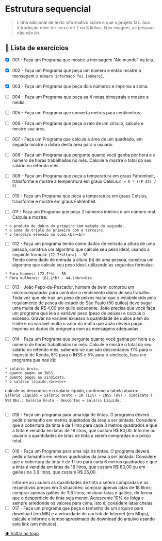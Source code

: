 # Estrutura sequencial


> Linha adicional de texto informativo sobre o que o projeto faz. Sua introdução deve ter cerca de 2 ou 3 linhas. Não exagere, as pessoas não vão ler.

## 📝 Lista de exercícios
- [X] 001 - Faça um Programa que mostre a mensagem "Alo mundo" na tela.<br><br>
- [X] 002 - Faça um Programa que peça um número e então mostre a mensagem `O número informado foi [número]`.<br><br>
- [X] 003 - Faça um Programa que peça dois números e imprima a soma.<br><br>
- [ ] 004 - Faça um Programa que peça as 4 notas bimestrais e mostre a média.<br><br>
- [ ] 005 - Faça um Programa que converta metros para centímetros.<br><br>
- [ ] 006 - Faça um Programa que peça o raio de um círculo, calcule e mostre sua área.<br><br>
- [ ] 007 - Faça um Programa que calcule a área de um quadrado, em seguida mostre o dobro desta área para o usuário.<br><br>
- [ ] 008 - Faça um Programa que pergunte quanto você ganha por hora e o número de horas trabalhadas no mês. Calcule e mostre o total do seu salário no referido mês.<br><br>
- [ ] 009 - Faça um Programa que peça a temperatura em graus Fahrenheit, transforme e mostre a temperatura em graus Celsius.`C = 5 * ((F-32) / 9).`<br><br>
- [ ] 010 -  Faça um Programa que peça a temperatura em graus Celsius, transforme e mostre em graus Fahrenheit.<br><br>
- [ ] 011 - Faça um Programa que peça 2 números inteiros e um número real. Calcule e mostre:
``` 
* o produto do dobro do primeiro com metade do segundo.
* a soma do triplo do primeiro com o terceiro.
* o terceiro elevado ao cubo.<br><br>
```
- [ ] 012 - Faça um programa tendo como dados de entrada a altura de uma pessoa, construa um algoritmo que calcule seu peso ideal, usando a seguinte fórmula: `(72.7*altura) - 58`
<br>Tendo como dado de entrada a altura (h) de uma pessoa, construa um algoritmo que calcule seu peso ideal, utilizando as seguintes fórmulas:
``` 
* Para homens: (72.7*h) - 58
* Para mulheres: (62.1*h) - 44.7<br><br>
```
- [ ] 013 - João Papo-de-Pescador, homem de bem, comprou um microcomputador para controlar o rendimento diário de seu trabalho. Toda vez que ele traz um peso de peixes maior que o estabelecido pelo regulamento de pesca do estado de São Paulo (50 quilos) deve pagar uma multa de R$ 4,00 por quilo excedente. João precisa que você faça um programa que leia a variável peso (peso de peixes) e calcule o excesso. Gravar na variável excesso a quantidade de quilos além do limite e na variável multa o valor da multa que João deverá pagar. Imprima os dados do programa com as mensagens adequadas.<br><br>
- [ ] 014 - Faça um Programa que pergunte quanto você ganha por hora e o número de horas trabalhadas no mês. Calcule e mostre o total do seu salário no referido mês, sabendo-se que são descontados 11% para o Imposto de Renda, 8% para o INSS e 5% para o sindicato, faça um programa que nos dê:<br>
``` 
* salário bruto.
* quanto pagou ao INSS.
* quanto pagou ao sindicato.
* o salário líquido.<br><br>
```
calcule os descontos e o salário líquido, conforme a tabela abaixo:<br>
`Salário Liquido = Salário Bruto - IR (11%) - INSS (8%) - Sindicato ( 5%)`
`Obs.: Salário Bruto - Descontos = Salário Líquido.`<br><br>
- [ ] 015 - Faça um programa para uma loja de tintas. O programa deverá pedir o tamanho em metros quadrados da área a ser pintada. Considere que a cobertura da tinta é de 1 litro para cada 3 metros quadrados e que a tinta é vendida em latas de 18 litros, que custam R$ 80,00. Informe ao usuário a quantidades de latas de tinta a serem compradas e o preço total.<br><br>
- [ ] 016 - Faça um Programa para uma loja de tintas. O programa deverá pedir o tamanho em metros quadrados da área a ser pintada. Considere que a cobertura da tinta é de 1 litro para cada 6 metros quadrados e que a tinta é vendida em latas de 18 litros, que custam R$ 80,00 ou em galões de 3,6 litros, que custam R$ 25,00.<br><br>
Informe ao usuário as quantidades de tinta a serem compradas e os respectivos preços em 3 situações:
comprar apenas latas de 18 litros;
comprar apenas galões de 3,6 litros;
misturar latas e galões, de forma que o desperdício de tinta seja menor. Acrescente 10% de folga e sempre arredonde os valores para cima, isto é, considere latas cheias.
- [ ] 017 - Faça um programa que peça o tamanho de um arquivo para download (em MB) e a velocidade de um link de Internet (em Mbps), calcule e informe o tempo aproximado de download do arquivo usando este link (em minutos).

[⬆ Voltar ao topo](#exercicio-sequencial)<br>
